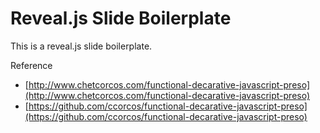 # Reveal.js Slide Boilerplate

This is a reveal.js slide boilerplate.

Reference
- [http://www.chetcorcos.com/functional-decarative-javascript-preso](http://www.chetcorcos.com/functional-decarative-javascript-preso)
- [https://github.com/ccorcos/functional-decarative-javascript-preso](https://github.com/ccorcos/functional-decarative-javascript-preso)
